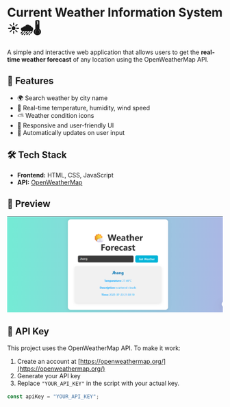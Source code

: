 # Current Weather Information System ☀️🌧️🌡️

A simple and interactive web application that allows users to get the **real-time weather forecast** of any location using the OpenWeatherMap API.

## 🚀 Features

- 🌍 Search weather by city name
- 📍 Real-time temperature, humidity, wind speed
- ⛅ Weather condition icons
- 📱 Responsive and user-friendly UI
- 🔁 Automatically updates on user input

## 🛠️ Tech Stack

- **Frontend:** HTML, CSS, JavaScript
- **API:** [OpenWeatherMap](https://openweathermap.org/api)

## 📸 Preview

![App Screenshot](https://github.com/sana-dev-code/Current-Weather-Information-System/blob/main/Screenshot%202025-07-23%20212941.png?raw=true)

## 🔑 API Key

This project uses the OpenWeatherMap API. To make it work:

1. Create an account at [https://openweathermap.org/](https://openweathermap.org/)
2. Generate your API key
3. Replace `"YOUR_API_KEY"` in the script with your actual key.

```javascript
const apiKey = "YOUR_API_KEY";
